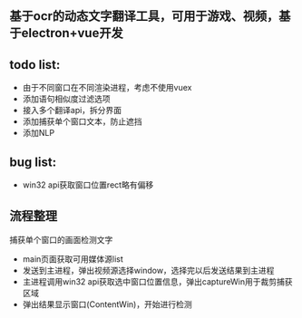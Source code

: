 ## 基于ocr的动态文字翻译工具，可用于游戏、视频，基于electron+vue开发  


## todo list:
- 由于不同窗口在不同渲染进程，考虑不使用vuex
- 添加语句相似度过滤选项
- 接入多个翻译api，拆分界面
- 添加捕获单个窗口文本，防止遮挡
- 添加NLP

## bug list:
- win32 api获取窗口位置rect略有偏移


## 流程整理
捕获单个窗口的画面检测文字
- main页面获取可用媒体源list
- 发送到主进程，弹出视频源选择window，选择完以后发送结果到主进程
- 主进程调用win32 api获取选中窗口位置信息，弹出captureWin用于裁剪捕获区域
- 弹出结果显示窗口(ContentWin)，开始进行检测
